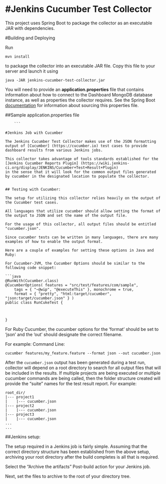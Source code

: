 #Jenkins Cucumber Test Collector
===============================

This project uses Spring Boot to package the collector as an executable JAR with dependencies.

#Building and Deploying


Run 
```
mvn install
```
to package the collector into an executable JAR file. Copy this file to your server and launch it using
```
java -JAR jenkins-cucumber-test-collector.jar
```
You will need to provide an **application.properties** file that contains information about how
to connect to the Dashboard MongoDB database instance, as well as properties the collector requires. See
the Spring Boot [documentation](http://docs.spring.io/spring-boot/docs/current-SNAPSHOT/reference/htmlsingle/#boot-features-external-config-application-property-files)
for information about sourcing this properties file.

##Sample application.properties file
```
    ```

#Jenkins Job with Cucumber

The Jenkins Cucumber Test Collector makes use of the JSON formatting output of [Cucumber] (https://cucumber.io) test cases to provide 
dashboard results from various Jenkins jobs. 

This collector takes advantage of tools standards established for the [Jenkins Cucumber Reports Plugin] (https://wiki.jenkins-ci.org/display/JENKINS/Cucumber+Test+Result+Plugin) 
in the sense that it will look for the common output files generated by cucumber in the designated location to populate the collector.


## Testing with Cucumber:

The setup for utilizing this collector relies heavily on the output of the Cucumber test cases. 

All languages that utilize cucumber should allow setting the format of the output to JSON and set the name of the output file. 

For the usage of this collector, all output files should be entitled "cucumber.json". 

Since cucumber tests can be written in many languages, there are many examples of how to enable the output format. 

Here are a couple of examples for setting these options in Java and Ruby:

For Cucumber-JVM, the Cucumber Options should be similar to the following code snippet:

```java
@RunWith(Cucumber.class) 
@CucumberOptions( features = "src/test/features/com/sample",
    tags = { "~@wip", "@executeThis" }, monochrome = true, 
    format = { "pretty", "html:target/cucumber", "json:target/cucumber.json" } ) 
public class RunCukeTest { 



} 
```
For Ruby Cucumber, the cucumber options for the ‘format’ should be set to ‘json’ and the ‘out’ should designate the correct filename. 

For example:
Command Line:
```shell
cucumber features/my_feature.feature --format json --out cucumber.json
```

After the `cucumber.json` output has been generated during a test run, collector will depend on a root directory to search 
for all output files that will be included in the results. If multiple projects are being executed or multiple cucumber commands are 
being called, then the folder structure created will provide the “suite” names for the test result report. For example:

```
root_dir/
|--- project1
|    |--- cucumber.json
|--- project2
|    |--- cucumber.json
|--- project3
|    |--- cucumber.json
...
...
```

##Jenkins setup:

The setup required in a Jenkins job is fairly simple. Assuming that the correct directory structure has been established from the above setup, 
archiving your root directory after the build completes is all that is required.

Select the “Archive the artifacts” Post-build action for your Jenkins job.


Next, set the files to archive to the root of your directory tree.
 
 








